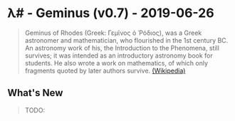 # λ# - Geminus (v0.7) - 2019-06-26

> Geminus of Rhodes (Greek: Γεμῖνος ὁ Ῥόδιος), was a Greek astronomer and mathematician, who flourished in the 1st century BC. An astronomy work of his, the Introduction to the Phenomena, still survives; it was intended as an introductory astronomy book for students. He also wrote a work on mathematics, of which only fragments quoted by later authors survive. [(Wikipedia)](https://en.wikipedia.org/wiki/Geminus)

## What's New

> TODO: